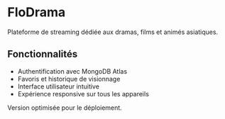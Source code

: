 # FloDrama

Plateforme de streaming dédiée aux dramas, films et animés asiatiques.

## Fonctionnalités

- Authentification avec MongoDB Atlas
- Favoris et historique de visionnage
- Interface utilisateur intuitive
- Expérience responsive sur tous les appareils

Version optimisée pour le déploiement.
